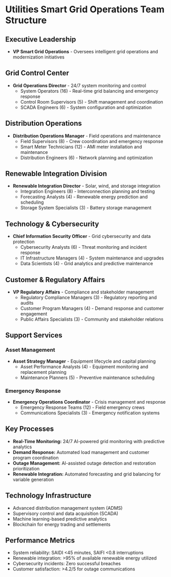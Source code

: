 # Utilities Smart Grid Operations Team Structure

## Executive Leadership
- **VP Smart Grid Operations** - Oversees intelligent grid operations and modernization initiatives

## Grid Control Center
- **Grid Operations Director** - 24/7 system monitoring and control
  - System Operators (16) - Real-time grid balancing and emergency response
  - Control Room Supervisors (5) - Shift management and coordination
  - SCADA Engineers (6) - System configuration and optimization

## Distribution Operations
- **Distribution Operations Manager** - Field operations and maintenance
  - Field Supervisors (8) - Crew coordination and emergency response
  - Smart Meter Technicians (12) - AMI meter installation and maintenance
  - Distribution Engineers (6) - Network planning and optimization

## Renewable Integration Division
- **Renewable Integration Director** - Solar, wind, and storage integration
  - Integration Engineers (8) - Interconnection planning and testing
  - Forecasting Analysts (4) - Renewable energy prediction and scheduling
  - Storage System Specialists (3) - Battery storage management

## Technology & Cybersecurity
- **Chief Information Security Officer** - Grid cybersecurity and data protection
  - Cybersecurity Analysts (6) - Threat monitoring and incident response
  - IT Infrastructure Managers (4) - System maintenance and upgrades
  - Data Scientists (4) - Grid analytics and predictive maintenance

## Customer & Regulatory Affairs
- **VP Regulatory Affairs** - Compliance and stakeholder management
  - Regulatory Compliance Managers (3) - Regulatory reporting and audits
  - Customer Program Managers (4) - Demand response and customer engagement
  - Public Affairs Specialists (3) - Community and stakeholder relations

## Support Services
### Asset Management
- **Asset Strategy Manager** - Equipment lifecycle and capital planning
  - Asset Performance Analysts (4) - Equipment monitoring and replacement planning
  - Maintenance Planners (5) - Preventive maintenance scheduling

### Emergency Response
- **Emergency Operations Coordinator** - Crisis management and response
  - Emergency Response Teams (12) - Field emergency crews
  - Communications Specialists (3) - Emergency notification systems

## Key Processes
- **Real-Time Monitoring:** 24/7 AI-powered grid monitoring with predictive analytics
- **Demand Response:** Automated load management and customer program coordination
- **Outage Management:** AI-assisted outage detection and restoration prioritization
- **Renewable Integration:** Automated forecasting and grid balancing for variable generation

## Technology Infrastructure
- Advanced distribution management system (ADMS)
- Supervisory control and data acquisition (SCADA)
- Machine learning-based predictive analytics
- Blockchain for energy trading and settlements

## Performance Metrics
- System reliability: SAIDI <45 minutes, SAIFI <0.8 interruptions
- Renewable integration: >95% of available renewable energy utilized
- Cybersecurity incidents: Zero successful breaches
- Customer satisfaction: >4.2/5 for outage communications
